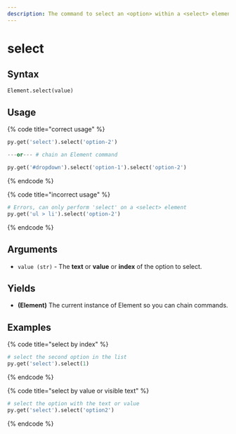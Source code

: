 ```yaml
---
description: The command to select an <option> within a <select> element.
---
```


# select

## Syntax

```python
Element.select(value)
```

## Usage

{% code title="correct usage" %}
```python
py.get('select').select('option-2')

---or--- # chain an Element command

py.get('#dropdown').select('option-1').select('option-2')
```
{% endcode %}

{% code title="incorrect usage" %}
```python
# Errors, can only perform 'select' on a <select> element
py.get('ul > li').select('option-2')
```
{% endcode %}

## Arguments

* `value (str)` - The **text** or **value** or **index** of the option to select.

## Yields

* **\(Element\)** The current instance of Element so you can chain commands.

## Examples

{% code title="select by index" %}
```python
# select the second option in the list
py.get('select').select(1)
```
{% endcode %}

{% code title="select by value or visible text" %}
```python
# select the option with the text or value
py.get('select').select('option2')
```
{% endcode %}

